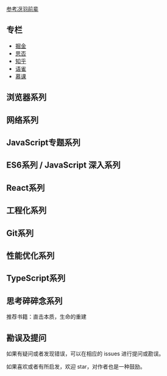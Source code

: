 [参考冴羽前辈](https://github.com/mqyqingfeng/Blog)

## 专栏

* [掘金]()
* [思否]()
* [知乎]()
* [语雀](https://www.yuque.com/yueer-hzw4r)
* [慕课]()

## 浏览器系列



## 网络系列



## JavaScript专题系列



## ES6系列 / JavaScript 深入系列



## React系列


## 工程化系列


## Git系列


## 性能优化系列


## TypeScript系列


## 思考碎碎念系列
推荐书籍：直击本质，生命的重建



## 勘误及提问

如果有疑问或者发现错误，可以在相应的 issues 进行提问或勘误。

如果喜欢或者有所启发，欢迎 star，对作者也是一种鼓励。
